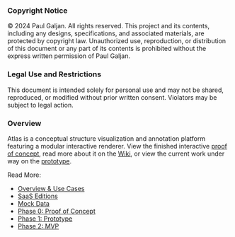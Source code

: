 ### Copyright Notice

© 2024 Paul Galjan. All rights reserved. This project and its contents, including any designs, specifications, and associated materials, are protected by copyright law. Unauthorized use, reproduction, or distribution of this document or any part of its contents is prohibited without the express written permission of Paul Galjan.

### Legal Use and Restrictions

This document is intended solely for personal use and may not be shared, reproduced, or modified without prior written consent. Violators may be subject to legal action.

### Overview
Atlas is a conceptual structure visualization and annotation platform featuring a modular interactive renderer. View the finished interactive [proof of concept](https://cloudmappr.github.io/atlas/simulations.html), read more about it on the [Wiki](https://github.com/Cloudmappr/atlas/wiki/Introducing-Atlas), or view the current work under way on the [prototype](https://github.com/Cloudmappr/atlas/wiki/Phase-1:-Prototype).

Read More:
* [Overview & Use Cases](https://github.com/Cloudmappr/atlas/wiki/Introducing-Atlas) 
* [SaaS Editions](https://github.com/Cloudmappr/atlas/wiki/SaaS-Editions)
* [Mock Data](https://github.com/Cloudmappr/atlas/wiki/Mock-Data)
* [Phase 0: Proof of Concept](https://cloudmappr.github.io/atlas/simulations.html)
* [Phase 1: Prototype](https://github.com/Cloudmappr/atlas/wiki/Phase-1:-Prototype)
* [Phase 2: MVP](https://github.com/Cloudmappr/atlas/wiki/Phase-2:-MVP)
